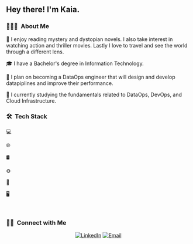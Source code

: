 <h2> Hey there! I'm Kaia.</h2>

<h3> 👨🏻‍💻  About Me </h3>

🤔 I enjoy reading mystery and dystopian novels. I also take interest in watching action and thriller movies. Lastly I love to travel and see the world through a different lens.

🎓 I have a Bachelor's degree in Information Technology.

💼 I plan on becoming a DataOps engineer that will design and develop datapiplines and improve their performance.

🌱 I currently studying the fundamentals related to DataOps, DevOps, and Cloud Infrastructure.


<h3> 🛠  Tech Stack</h3>

💻

🌐

🛢

⚙️

🔧

🖥

<br/>

<h3> 🤝🏻  Connect with Me </h3>

<p align="center">
<a href="https://www.kuralabs.org/"&gt;&lt;img alt="Website" src="https://img.shields.io/badge/Website-www.kuralabs.org-orange?style=flat-square&logo=google-chrome"></a>
<a href="https://www.linkedin.com/in/ksmithmcdonald/"><img alt="LinkedIn" src="https://img.shields.io/badge/LinkedIn-Kaia%20SmithMcDonald-orange?style=flat-square&logo=linkedin"></a>
<a href="kaiasmcdonald524@gmail.com"><img alt="Email" src="https://img.shields.io/badge/Email-kaiasmcdonald524@gmail.com-orange?style=flat-square&logo=gmail"></a>
</p>
